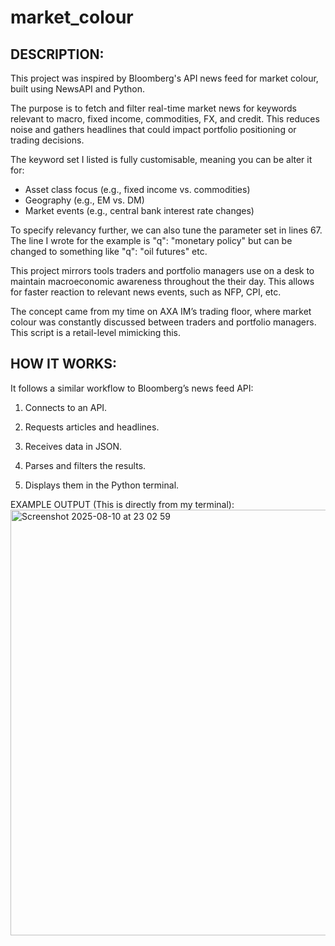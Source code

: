 # market_colour

DESCRIPTION:
------------
This project was inspired by Bloomberg's API news feed for market colour, built using NewsAPI and Python. 

The purpose is to fetch and filter real-time market news for keywords relevant to macro, fixed income, commodities, FX, and credit. This reduces noise and gathers headlines that could impact portfolio positioning or trading decisions.

The keyword set I listed is fully customisable, meaning you can be alter it for:
- Asset class focus (e.g., fixed income vs. commodities)
- Geography (e.g., EM vs. DM)
- Market events (e.g., central bank interest rate changes)

To specify relevancy further, we can also tune the parameter set in lines 67. The line I wrote for the example is "q": "monetary policy" but can be changed to something like "q": "oil futures" etc.

This project mirrors tools traders and portfolio managers use on a desk to maintain macroeconomic awareness throughout the their day. This allows for faster reaction to relevant news events, such as NFP, CPI, etc.

The concept came from my time on AXA IM’s trading floor, where market colour was constantly discussed between traders and portfolio managers. This script is a retail-level mimicking this.

HOW IT WORKS:
-------------
It follows a similar workflow to Bloomberg’s news feed API:

1) Connects to an API.

2) Requests articles and headlines.

3) Receives data in JSON.

4) Parses and filters the results.

5) Displays them in the Python terminal.


EXAMPLE OUTPUT (This is directly from my terminal):
<img width="1080" height="681" alt="Screenshot 2025-08-10 at 23 02 59" src="https://github.com/user-attachments/assets/b8168fbe-4b4e-4b91-b9dc-b031111799e3" />




